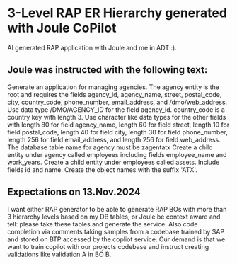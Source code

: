# 3-Level RAP ER Hierarchy generated with Joule CoPilot
AI generated RAP application with Joule and me in ADT :).

## Joule was instructed with the following text:

Generate an application for managing agencies. 
The agency entity is the root and requires the fields agency_id, agency_name, street, postal_code, city, 
country_code, phone_number, email_address, and /dmo/web_address.
Use data type /DMO/AGENCY_ID for the field agency_id. 
country_code is a country key with length 3.
Use character like data types for the other fields with length 80 for field agency_name, 
length 60 for field street, length 10 for field postal_code, length 40 for field city, 
length 30 for field phone_number, length 256 for field email_address, and length 256 for field web_address.
The database table name for agency must be zagentatx
Create a child entity under agency called employees including fields employee_name and work_years.
Create a child entity under employees called assets. Include fields id and name.
Create the object names with the suffix 'ATX'.

## Expectations on 13.Nov.2024

I want either RAP generator to be able to generate RAP BOs with more than 3 hierarchy levels based on my DB tables, or Joule be context aware and tell: please take these tables and generate the service.
Also code completion via comments taking samples from a codebase trained by SAP and stored on BTP accessed by the copliot service. Our demand is that we want to train copilot with our projects codebase and instruct creating validations like validation A in BO B.
